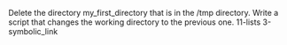 Delete the directory my_first_directory that is in the /tmp directory.
Write a script that changes the working directory to the previous one.
11-lists
3-symbolic_link
